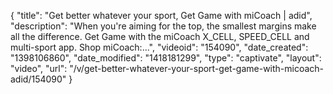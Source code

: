 {
    "title": "Get better whatever your sport, Get Game with miCoach | adid",
    "description": "When you're aiming for the top, the smallest margins make all the difference. Get Game with the miCoach X_CELL, SPEED_CELL and multi-sport app. Shop miCoach:...",
    "videoid": "154090",
    "date_created": "1398106860",
    "date_modified": "1418181299",
    "type": "captivate",
    "layout": "video",
    "url": "\/v\/get-better-whatever-your-sport-get-game-with-micoach-adid\/154090"
}